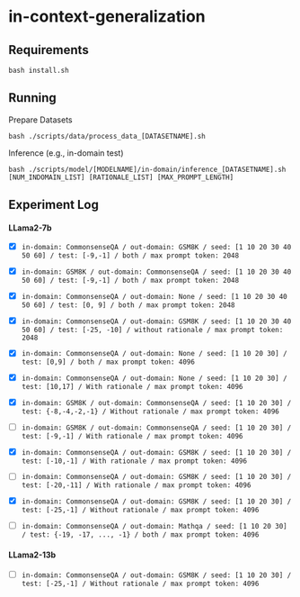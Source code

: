 # in-context-generalization

## Requirements
```
bash install.sh
```

## Running
Prepare Datasets
```
bash ./scripts/data/process_data_[DATASETNAME].sh
```

Inference (e.g., in-domain test)
```
bash ./scripts/model/[MODELNAME]/in-domain/inference_[DATASETNAME].sh [NUM_INDOMAIN_LIST] [RATIONALE_LIST] [MAX_PROMPT_LENGTH]
```

## Experiment Log
#### LLama2-7b
- [x] ```in-domain: CommonsenseQA / out-domain: GSM8K / seed: [1 10 20 30 40 50 60] / test: [-9,-1] / both / max prompt token: 2048 ```
- [x] ```in-domain: GSM8K / out-domain: CommonsenseQA / seed: [1 10 20 30 40 50 60] / test: [-9,-1] / both / max prompt token: 2048 ```
- [x] ```in-domain: CommonsenseQA / out-domain: None / seed: [1 10 20 30 40 50 60] / test: [0, 9] / both / max prompt token: 2048 ```
- [x] ```in-domain: CommonsenseQA / out-domain: GSM8K / seed: [1 10 20 30 40 50 60] / test: [-25, -10] / without rationale / max prompt token: 2048```

- [x] ```in-domain: CommonsenseQA / out-domain: None / seed: [1 10 20 30] / test: [0,9] / both / max prompt token: 4096 ```
- [x] ```in-domain: CommonsenseQA / out-domain: None / seed: [1 10 20 30] / test: [10,17] / With rationale / max prompt token: 4096 ```

- [x] ```in-domain: GSM8K / out-domain: CommonsenseQA / seed: [1 10 20 30] / test: {-8,-4,-2,-1} / Without rationale / max prompt token: 4096 ```
- [ ] ```in-domain: GSM8K / out-domain: CommonsenseQA / seed: [1 10 20 30] / test: [-9,-1] / With rationale / max prompt token: 4096 ```

- [x] ```in-domain: CommonsenseQA / out-domain: GSM8K / seed: [1 10 20 30] / test: [-10,-1] / With rationale / max prompt token: 4096 ```
- [ ] ```in-domain: CommonsenseQA / out-domain: GSM8K / seed: [1 10 20 30] / test: [-20,-11] / With rationale / max prompt token: 4096 ```
- [x] ```in-domain: CommonsenseQA / out-domain: GSM8K / seed: [1 10 20 30] / test: [-25,-1] / Without rationale / max prompt token: 4096 ```

- [ ] ```in-domain: CommonsenseQA / out-domain: Mathqa / seed: [1 10 20 30] / test: {-19, -17, ..., -1} / both / max prompt token: 4096 ```

#### LLama2-13b
- [ ] ```in-domain: CommonsenseQA / out-domain: GSM8K / seed: [1 10 20 30] / test: [-25,-1] / Without rationale / max prompt token: 4096 ```